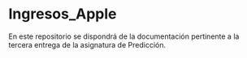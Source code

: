 # Ingresos_Apple
En este repositorio se dispondrá de la documentación pertinente a la tercera entrega de la asignatura de Predicción.
